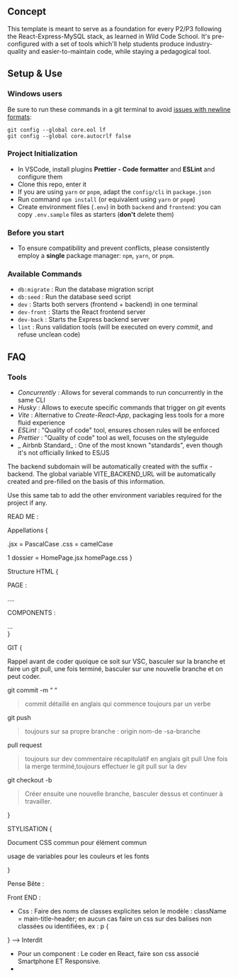 ## Concept

This template is meant to serve as a foundation for every P2/P3 following the React-Express-MySQL stack, as learned in Wild Code School.
It's pre-configured with a set of tools which'll help students produce industry-quality and easier-to-maintain code, while staying a pedagogical tool.

## Setup & Use

### Windows users

Be sure to run these commands in a git terminal to avoid [issues with newline formats](https://en.wikipedia.org/wiki/Newline#Issues_with_different_newline_formats):

```
git config --global core.eol lf
git config --global core.autocrlf false
```

### Project Initialization

- In VSCode, install plugins **Prettier - Code formatter** and **ESLint** and configure them
- Clone this repo, enter it
- If you are using `yarn` or `pnpm`, adapt the `config/cli` in `package.json`
- Run command `npm install` (or equivalent using `yarn` or `pnpm`)
- Create environment files (`.env`) in both `backend` and `frontend`: you can copy `.env.sample` files as starters (**don't** delete them)

### Before you start

- To ensure compatibility and prevent conflicts, please consistently employ a **single** package manager: `npm`, `yarn`, or `pnpm`.

### Available Commands

- `db:migrate` : Run the database migration script
- `db:seed` : Run the database seed script
- `dev` : Starts both servers (frontend + backend) in one terminal
- `dev-front` : Starts the React frontend server
- `dev-back` : Starts the Express backend server
- `lint` : Runs validation tools (will be executed on every _commit_, and refuse unclean code)

## FAQ

### Tools

- _Concurrently_ : Allows for several commands to run concurrently in the same CLI
- _Husky_ : Allows to execute specific commands that trigger on _git_ events
- _Vite_ : Alternative to _Create-React-App_, packaging less tools for a more fluid experience
- _ESLint_ : "Quality of code" tool, ensures chosen rules will be enforced
- _Prettier_ : "Quality of code" tool as well, focuses on the styleguide
- _ Airbnb Standard_ : One of the most known "standards", even though it's not officially linked to ES/JS

The backend subdomain will be automatically created with the suffix -backend.
The global variable VITE_BACKEND_URL will be automatically created and pre-filled on the basis of this information.

Use this same tab to add the other environment variables required for the project if any.

READ ME :

Appellations {

.jsx = PascalCase
.css = camelCase

1 dossier =
HomePage.jsx
homePage.css
}

Structure HTML {

PAGE :

<main>
<section>
….
</section>
</main>

COMPONENTS :

<section>
…
</section>
}

GIT {

Rappel avant de coder quoique ce soit sur VSC, basculer sur la branche et faire un git pull, une fois terminé, basculer sur une nouvelle branche et on peut coder. 

git commit -m “ “

> commit détaillé en anglais qui commence toujours par un verbe

git push

> toujours sur sa propre branche : origin nom-de -sa-branche

pull request

> toujours sur dev
> commentaire récapitulatif en anglais
> git pull
> Une fois la merge terminé,toujours effectuer le git pull sur la dev

git checkout -b

> Créer ensuite une nouvelle branche, basculer dessus et continuer à travailler.

}

STYLISATION {

Document CSS commun pour élément commun

usage de variables pour les couleurs et les fonts

}

Pense Bête : 

Front END : 

- Css : Faire des noms de classes explicites selon le modèle : className = main-title-header; en aucun cas faire un css sur des balises non classées ou identifiées, ex : 
p {

} --> Interdit
- Pour un component : Le coder en React, faire son css associé Smartphone ET Responsive. 
-  
